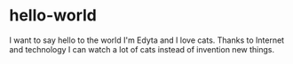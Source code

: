 # hello-world
I want to say hello to the world
I'm Edyta and I love cats. Thanks to Internet and technology I can watch a lot of cats instead of invention new things.
